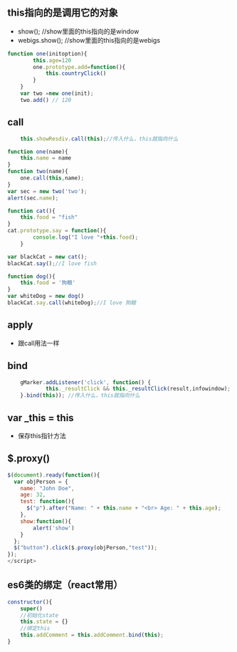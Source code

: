 ## this指向的是调用它的对象
* show(); //show里面的this指向的是window
* webigs.show(); //show里面的this指向的是webigs
```javascript
function one(initoption){
        this.age=120
    	one.prototype.add=function(){
            this.countryClick()
    	}
    }
    var two =new one(init);
    two.add() // 120
```

## call
```javascript
    this.showResdiv.call(this);//传入什么，this就指向什么
```
```javascript
function one(name){
	this.name = name
}
function two(name){
	one.call(this,name);
}
var sec = new two('two');
alert(sec.name);
```

```javascript
function cat(){
	this.food = "fish"
}
cat.prototype.say = function(){
		console.log("I love "+this.food);
	}

var blackCat = new cat();
blackCat.say();//I love fish

function dog(){
	this.food = '狗粮'
}
var whiteDog = new dog()
blackCat.say.call(whiteDog);//I love 狗粮
```
## apply
* 跟call用法一样

## bind
```javascript
    gMarker.addListener('click', function() {
			this._resultClick && this._resultClick(result,infowindow);
    }.bind(this)); //传入什么，this就指向什么
 ```
## var _this = this
* 保存this指针方法

## $.proxy()
```javascript
$(document).ready(function(){
  var objPerson = {
    name: "John Doe",
    age: 32,
    test: function(){
      $("p").after("Name: " + this.name + "<br> Age: " + this.age);
    },
	show:function(){
		alert('show')
	}
  };
  $("button").click($.proxy(objPerson,"test"));
});
</script>
```

## es6类的绑定（react常用）
```javascript
constructor(){
	super()
	//初始化state
	this.state = {}
	//绑定this
	this.addComment = this.addComment.bind(this);
}
```


